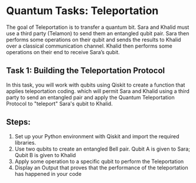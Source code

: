 # Quantum Tasks: Teleportation 
The goal of Teleportation is to transfer a quantum bit. Sara and Khalid must use a third party (Telamon) to send them an entangled qubit pair. Sara then performs some operations on their qubit and sends the results to Khalid over a classical communication channel. Khalid then performs some operations on their end to receive Sara’s qubit.





## Task 1: Building the Teleportation Protocol
In this task, you will work with qubits using Qiskit to create a function that applies teleportation coding. which will permit Sara and Khalid using a third party to send an entangled pair and apply the Quantum Teleportation Protocol to "teleport" Sara's qubit to Khalid.

## Steps:
1. Set up your Python environment with Qiskit and import the required libraries.
2. Use two qubits to create an entangled Bell pair. Qubit A is given to Sara; Qubit B is given to Khalid
3. Apply some operation to a specific qubit to perform the Teleportation
4. Display an Output that proves that the performance of the teleportation has happened in your code
